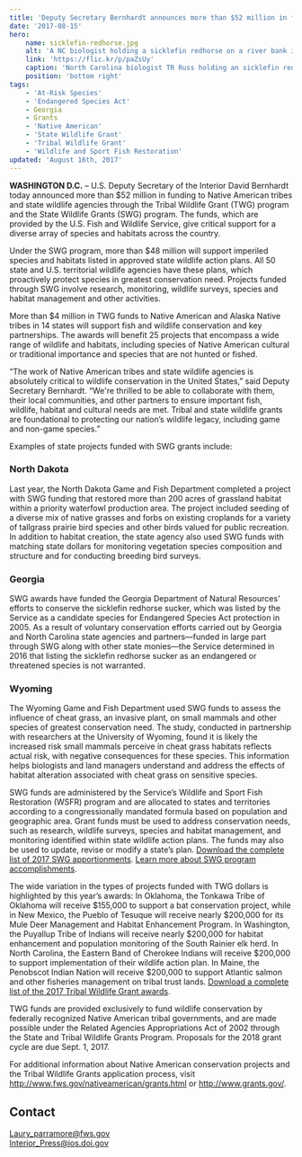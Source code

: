 ```yaml
---
title: 'Deputy Secretary Bernhardt announces more than $52 million in federal funding to bolster tribal, state wildlife conservation projects'
date: '2017-08-15'
hero:
    name: sicklefin-redhorse.jpg
    alt: 'A NC biologist holding a sicklefin redhorse on a river bank in front of a hydroelectric dam.'
    link: 'https://flic.kr/p/paZsUy'
    caption: 'North Carolina biologist TR Russ holding an sicklefin redhorse. Photo by Mark Cantrell, USFWS.'
    position: 'bottom right'
tags:
    - 'At-Risk Species'
    - 'Endangered Species Act'
    - Georgia
    - Grants
    - 'Native American'
    - 'State Wildlife Grant'
    - 'Tribal Wildlife Grant'
    - 'Wildlife and Sport Fish Restoration'
updated: 'August 16th, 2017'
---
```


**WASHINGTON D.C.** – U.S. Deputy Secretary of the Interior David Bernhardt today announced more than $52 million in funding to Native American tribes and state wildlife agencies through the Tribal Wildlife Grant (TWG) program and the State Wildlife Grants (SWG) program. The funds, which are provided by the U.S. Fish and Wildlife Service, give critical support for a diverse array of species and habitats across the country.

Under the SWG program, more than $48 million will support imperiled species and habitats listed in approved state wildlife action plans. All 50 state and U.S. territorial wildlife agencies have these plans, which proactively protect species in greatest conservation need. Projects funded through SWG involve research, monitoring, wildlife surveys, species and habitat management and other activities.

More than $4 million in TWG funds to Native American and Alaska Native tribes in 14 states will support fish and wildlife conservation and key partnerships. The awards will benefit 25 projects that encompass a wide range of wildlife and habitats, including species of Native American cultural or traditional importance and species that are not hunted or fished.

“The work of Native American tribes and state wildlife agencies is absolutely critical to wildlife conservation in the United States,” said Deputy Secretary Bernhardt. “We&#39;re thrilled to be able to collaborate with them, their local communities, and other partners to ensure important fish, wildlife, habitat and cultural needs are met. Tribal and state wildlife grants are foundational to protecting our nation’s wildlife legacy, including game and non-game species.”

Examples of state projects funded with SWG grants include:

### North Dakota

Last year, the North Dakota Game and Fish Department completed a project with SWG funding that restored more than 200 acres of grassland habitat within a priority waterfowl production area. The project included seeding of a diverse mix of native grasses and forbs on existing croplands for a variety of tallgrass prairie bird species and other birds valued for public recreation. In addition to habitat creation, the state agency also used SWG funds with matching state dollars for monitoring vegetation species composition and structure and for conducting breeding bird surveys.

### Georgia

SWG awards have funded the Georgia Department of Natural Resources’ efforts to conserve the sicklefin redhorse sucker, which was listed by the Service as a candidate species for
Endangered Species Act protection in 2005. As a result of voluntary conservation efforts carried out by Georgia and North Carolina state agencies and partners—funded in large part through SWG along with other state monies—the Service determined in 2016 that listing the sicklefin redhorse sucker as an endangered or threatened species is not warranted.

### Wyoming

The Wyoming Game and Fish Department used SWG funds to assess the influence of cheat grass, an invasive plant, on small mammals and other species of greatest conservation need. The study, conducted in partnership with researchers at the University of Wyoming, found it is likely the increased risk small mammals perceive in cheat grass habitats reflects actual risk, with negative consequences for these species. This information helps biologists and land managers understand and address the effects of habitat alteration associated with cheat grass on sensitive species.

SWG funds are administered by the Service’s Wildlife and Sport Fish Restoration (WSFR) program and are allocated to states and territories according to a congressionally mandated
formula based on population and geographic area. Grant funds must be used to address conservation needs, such as research, wildlife surveys, species and habitat management, and
monitoring identified within state wildlife action plans. The funds may also be used to update, revise or modify a state’s plan. [Download the complete list of 2017 SWG apportionments](https://wsfrprograms.fws.gov/Subpages/GrantPrograms/SWG/SWG_Funding.htm). [Learn more about SWG program accomplishments](https://wsfrprograms.fws.gov/Subpages/GrantPrograms/SWG/SWG.htm).

The wide variation in the types of projects funded with TWG dollars is highlighted by this year’s awards: In Oklahoma, the Tonkawa Tribe of Oklahoma will receive $155,000 to support a bat conservation project, while in New Mexico, the Pueblo of Tesuque will receive nearly $200,000 for its Mule Deer Management and Habitat Enhancement Program. In Washington, the Puyallup Tribe of Indians will receive nearly $200,000 for habitat enhancement and population monitoring of the South Rainier elk herd. In North Carolina, the Eastern Band of Cherokee Indians will receive $200,000 to support implementation of their wildlife action plan. In Maine, the Penobscot Indian Nation will receive $200,000 to support Atlantic salmon and other fisheries management on tribal trust lands. [Download a complete list of the 2017 Tribal Wildlife Grant awards](https://www.fws.gov/nativeamerican/grants.html).

TWG funds are provided exclusively to fund wildlife conservation by federally recognized Native American tribal governments, and are made possible under the Related Agencies Appropriations Act of 2002 through the State and Tribal Wildlife Grants Program. Proposals for the 2018 grant cycle are due Sept. 1, 2017.

For additional information about Native American conservation projects and the Tribal Wildlife Grants application process, visit http://www.fws.gov/nativeamerican/grants.html or http://www.grants.gov/.

## Contact

[Laury_parramore@fws.gov](mailto:Laury_parramore@fws.gov)  
[Interior_Press@ios.doi.gov](mailto:Interior_Press@ios.doi.gov)
